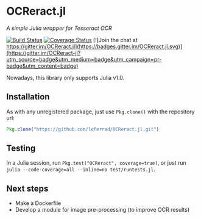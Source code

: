 # OCReract.jl

*A simple Julia wrapper for Tesseract OCR*

[![Build Status](https://travis-ci.org/leferrad/OCReract.jl.svg?branch=master)](https://travis-ci.org/leferrad/OCReract.jl)
[![Coverage Status](https://codecov.io/gh/leferrad/OCReract.jl/branch/master/graph/badge.svg)](https://codecov.io/gh/leferrad/OCReract.jl)
[![Join the chat at https://gitter.im/OCReract.jl](https://badges.gitter.im/OCReract.jl.svg)](https://gitter.im/OCReract-jl?utm_source=badge&utm_medium=badge&utm_campaign=pr-badge&utm_content=badge)

Nowadays, this library only supports Julia v1.0.

## Installation

As with any unregistered package, just use `Pkg.clone()` with the repository url:

```julia
Pkg.clone("https://github.com/leferrad/OCReract.jl.git")
```

## Testing

In a Julia session, run `Pkg.test("OCReract", coverage=true)`, or just run `julia --code-coverage=all --inline=no test/runtests.jl`.

## Next steps
- Make a Dockerfile
- Develop a module for image pre-processing (to improve OCR results)
